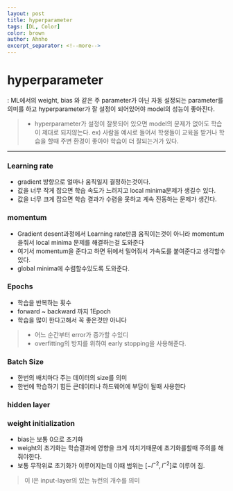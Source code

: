 ```yaml
---
layout: post
title: hyperparameter
tags: [DL, Color]
color: brown
author: Ahnho
excerpt_separator: <!--more-->
---
```


# hyperparameter

: ML에서의 weight, bias 와 같은 주 parameter가 아닌 자동 설정되는 parameter를 의미를 하고 hyperparameter가 잘 설정이 되어있어야 model의 성능이 좋아진다. 

<!--more-->

> - hyperparameter가 설정이 잘못되어 있으면 model의 문제가 없어도 학습이 제대로 되지않는다.
> ex)  사람을 예시로 들어서 학생들이 교육을 받거나 학습을 할때 주변 환경이 좋아야 학습이 더 잘되는거가 있다.
 
--- 


### Learning rate
- gradient 방향으로 얼마나 움직일지 결정하는것이다.
- 값을 너무 작게 잡으면 학습 속도가 느려지고 local minima문제가 생길수 있다.
- 값을 너무 크게 잡으면 학습 결과가 수렴을 못하고 계속 진동하는 문제가 생긴다.

### momentum
- Gradient desent과정에서 Learning rate만큼 움직이는것이 아니라 momentum을줘서 local minima 문제를 해결하는걸 도와준다
- 여기서 momentum을 준다고 하면 뒤에서 밀어줘서 가속도를 붙여준다고 생각할수 있다.
- global minima에 수렴할수있도록 도와준다.


### Epochs
- 학습을 반복하는 횟수 
- forward ~ backward 까지 1Epoch
- 학습을 많이 한다고해서 꼭 좋은것만 아니다
> - 어느 순간부터 error가 증가할 수있디
> - overfitting의 방지를 위하여 early stopping을 사용해준다.

### Batch Size
- 한번의 배치마다 주는 데이터의 size를 의미
- 한번에 학습하기 힘든 큰데이터나 하드웨어에 부담이 될때 사용한다


### hidden layer 

### weight initialization
- bias는 보통 0으로 초기화
- weight의 초기화는 학습결과에 영향을 크게 끼치기때문에 초기화를할때 주의를 해줘야한다.
- 보통 무작위로 초기화가 이루어지는데 이때 범위는 $[-l^{-2}, l^{-2}]$로 이루어 짐.
> 이 l은 input-layer의 있는 뉴런의 개수를 의미





